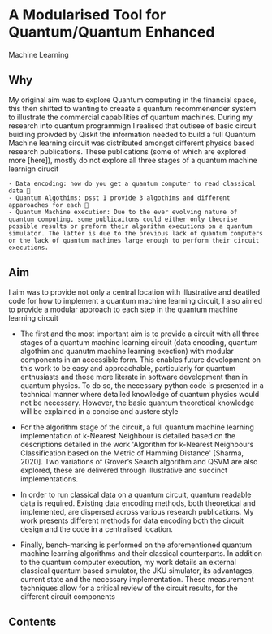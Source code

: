 # A Modularised Tool for Quantum/Quantum Enhanced 
        
Machine Learning



## Why

My original aim was to explore Quantum computing in the financial space, this then shifted to wanting to creaate a quantum recommenender system to illustrate the commercial capabilities of quantum machines.
During my research into quantum programmign I realised that outisee of basic circuit buidling proivded by Qiskit the information needed to build a full Quantum Machine learning circuit was distributed amongst different physics based research publications. These publications (some of which are explored more [here]), mostly do not explore all three stages of a quantum machine learnign cirucit 

    - Data encoding: how do you get a quantum computer to read classical data 🤔
    - Quantum Algothims: psst I provide 3 algothims and different apparoaches for each 🤫
    - Quantum Machine execution: Due to the ever evolving nature of quantum computing, some publicaitons could either only theorise possible results or preform their algorithm executions on a quantum simulator. The latter is due to the previous lack of quantum computers or the lack of quantum machines large enough to perform their circuit executions. 

## Aim

I aim was to provide not only a central location with illustrative and deatiled code for how to implement a quantum machine learning circuit, I also aimed to provide a modular approach to each step in the quantum machine learning circuit

- The first and the most important aim is to provide a circuit with all three stages of a quantum machine learning circuit (data encoding, quantum algothim and quanutm machine learning exection) with modular components in an accessible form. This enables future development on this work to be easy and approachable, particularly for quantum enthusiasts and those more literate in software development than in quantum physics. To do so, the necessary python code is presented in a technical manner where detailed knowledge of quantum physics would not be necessary. However, the basic quantum theoretical knowledge will be explained in a concise and austere style

  
 - For the algorithm stage of the circuit, a full quantum machine learning implementation of k-Nearest Neighbour is detailed based on the descriptions detailed in the work 'Algorithm for k-Nearest Neighbours Classification based on the Metric of Hamming Distance' [Sharma, 2020]. Two variations of Grover’s Search algorithm and QSVM are also explored, these are delivered through illustrative and succinct implementations.
    
 -  In order to run classical data on a quantum circuit, quantum readable data is required. Existing data encoding methods, both theoretical and implemented, are dispersed across various research publications. My work presents different methods for data encoding both the circuit design and the code in a centralised location.
 
 -  Finally, bench-marking is performed on the aforementioned quantum machine learning algorithms and their classical counterparts. In addition to the quantum computer execution, my work details an external classical quantum based simulator, the JKU simulator, its advantages, current state and the necessary implementation. These measurement techniques allow for a critical review of the circuit results, for the different circuit components
 
 
## Contents
   
